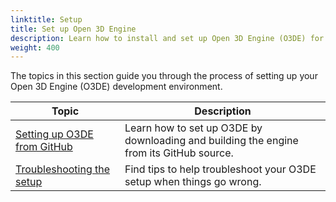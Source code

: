 ```yaml
---
linktitle: Setup
title: Set up Open 3D Engine
description: Learn how to install and set up Open 3D Engine (O3DE) for the first time.
weight: 400
---
```


The topics in this section guide you through the process of setting up your Open 3D Engine (O3DE) development environment.

| Topic | Description |
| --- | --- |
| [Setting up O3DE from GitHub](./setup-from-github) | Learn how to set up O3DE by downloading and building the engine from its GitHub source. |
| [Troubleshooting the setup](./troubleshooting) | Find tips to help troubleshoot your O3DE setup when things go wrong. |
